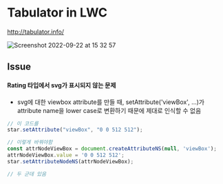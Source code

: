 # Tabulator in LWC

http://tabulator.info/

![Screenshot 2022-09-22 at 15 32 57](https://user-images.githubusercontent.com/73949610/191674873-a72f1491-b168-4c25-8498-0f38251bec95.JPG)

## Issue

#### Rating 타입에서 svg가 표시되지 않는 문제
- svg에 대한 viewbox attribute를 만들 때, setAttribute('viewBox', ...)가 attribute name을 lower case로 변환하기 때문에 제대로 인식할 수 없음
```js
// 이 코드를
star.setAttribute("viewBox", "0 0 512 512");

// 이렇게 바꿔야함
const attrNodeViewBox = document.createAttributeNS(null, 'viewBox');
attrNodeViewBox.value = '0 0 512 512';
star.setAttributeNodeNS(attrNodeViewBox);

// 두 군데 있음
```

